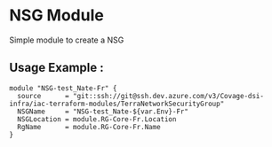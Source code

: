 # NSG Module
Simple module to create a NSG 

## Usage Example :

```hcl
module "NSG-test_Nate-Fr" {
  source      = "git::ssh://git@ssh.dev.azure.com/v3/Covage-dsi-infra/iac-terraform-modules/TerraNetworkSecurityGroup"
  NSGName     = "NSG-test_Nate-${var.Env}-Fr"
  NSGLocation = module.RG-Core-Fr.Location
  RgName      = module.RG-Core-Fr.Name
}
```